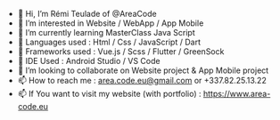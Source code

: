 - 👋 Hi, I’m Rémi Teulade of @AreaCode
- 👀 I’m interested in Website / WebApp / App Mobile
- 🌱 I’m currently learning MasterClass Java Script
- 🌱 Languages used : Html / Css / JavaScript / Dart
- 🌱 Frameworks used : Vue.js / Scss / Flutter / GreenSock
- 🌱 IDE Used : Android Studio / VS Code
- 💞️ I’m looking to collaborate on Website project & App Mobile project
- 📫 How to reach me : area.code.eu@gmail.com or +337.82.25.13.22
- 📫 If You want to visit my website (with portfolio) : https://www.area-code.eu

<!---
AreaCode15/AreaCode15 is a ✨ special ✨ repository because its `README.md` (this file) appears on your GitHub profile.
You can click the Preview link to take a look at your changes.
--->
